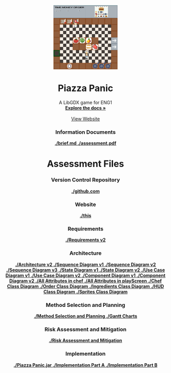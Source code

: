 <div align="center">
  <a href="https://github.com/team13eng1/piazza-panic/">
    <img src="./assets/Capture.PNG" alt="Logo" width="200" height="200">
  </a>

  <h1 align="center">Piazza Panic</h1>

  <p align="center">
    A LibGDX game for ENG1
    <br />
    <a href="https://github.com/team13eng1/piazza-panic"><strong>Explore the docs »</strong></a>
    <br />
    <br />
    <a href="https://team13eng1.github.io/">View Website</a>
  </p>
</div>



<h3 align="center">Information Documents</h3>
<p align="center">
  <a href="./files/info/brief.md"><strong>./brief.md </strong></a>
  <a href="./files/info/eng1-team-assessment-1.pdf"><strong>./assessment.pdf </strong></a>
</p>
<h1 align="center">Assessment Files</h1>

<h3 align="center">Version Control Repository</h3>
<p align="center">
  <a href="https://github.com/team13eng1/piazza-panic"><strong>./github.com </strong></a>
<p>
<h3 align="center">Website</h3>
<p align="center">
  <a href="https://team13eng1.github.io/"><strong>./this </strong></a>
</p>
<h3 align="center">Requirements</h3>
<p align="center">
  <a href="./files/assessment/Requirements v2.pdf"><strong>./Requirements v2 </strong></a>
</p>
<h3 align="center">Architecture</h3>
<p align="center">
  <a href="./files/assessment/Architecture v2.pdf"><strong>./Architecture v2 </strong></a>
  <a href="./files/assessment/Sequence Diagram v1.pdf"><strong>./Sequence Diagram v1 </strong></a>
  <a href="./files/assessment/Sequence Diagram v2.pdf"><strong>./Sequence Diagram v2 </strong></a>
  <a href="./files/assessment/Sequence Diagram v3.pdf"><strong>./Sequence Diagram v3 </strong></a>
  <a href="./files/assessment/State Diagram v1.pdf"><strong>./State Diagram v1 </strong></a>
  <a href="./files/assessment/State Diagram v2.pdf"><strong>./State Diagram v2 </strong></a>
  <a href="./files/assessment/Use Case Diagram v1.pdf"><strong>./Use Case Diagram v1 </strong></a>
  <a href="./files/assessment/Use Case Diagram v2.pdf"><strong>./Use Case Diagram v2 </strong></a>
  <a href="./files/assessment/Component Diagram v1.pdf"><strong>./Component Diagram v1 </strong></a>
  <a href="./files/assessment/Component Diagram v2.pdf"><strong>./Component Diagram v2 </strong></a>
  <a href="./files/assessment/All Attributes in chef.pdf"><strong>./All Attributes in chef </strong></a>
  <a href="./files/assessment/All Attributes in playScreen.pdf"><strong>./All Attributes in playScreen </strong></a>
  <a href="./files/assessment/Chef Class Diagram.pdf"><strong>./Chef Class Diagram </strong></a>
  <a href="./files/assessment/Order Class Diagram.pdf"><strong>./Order Class Diagram </strong></a>
  <a href="./files/assessment/Ingredients Class Diagram.pdf"><strong>./Ingredients Class Diagram </strong></a>
  <a href="./files/assessment/HUD Class Diagram.pdf"><strong>./HUD Class Diagram </strong></a>
  <a href="./files/assessment/Sprites Class Diagram.pdf"><strong>./Sprites Class Diagram </strong></a>
</p>
<h3 align="center">Method Selection and Planning</h3>
<p align="center">
  <a href="./files/assessment/Method Selection and Planning.pdf"><strong>./Method Selection and Planning </strong></a>
  <a href="gantt.md"><strong>./Gantt Charts </strong></a>
</p>
<h3 align="center">Risk Assessment and Mitigation</h3>
<p align="center">
  <a href="./files/assessment/Risk Assessment and Mitigation.pdf"><strong>./Risk Assessment and Mitigation </strong></a>
</p>
<h3 align="center">Implementation</h3>
<p align="center">
<a href="./files/assessment/piazza-panic.jar"><strong>./Piazza Panic.jar </strong></a>
  <a href="./files/assessment/Implementation Part A.zip"><strong>./Implementation Part A </strong></a>
  <a href=".files/assessment/Implementation Part B.pdf"><strong>./Implementation Part B </strong></a>
</p>
